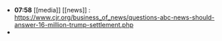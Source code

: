 - **07:58** [[media]] [[news]] :  https://www.cjr.org/business_of_news/questions-abc-news-should-answer-16-million-trump-settlement.php
-